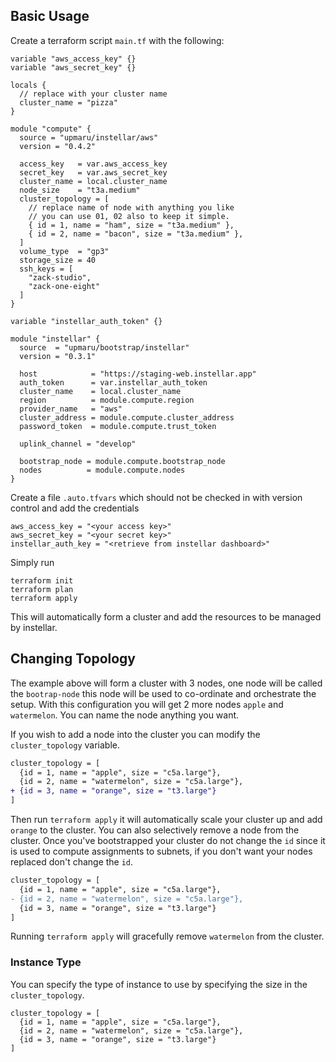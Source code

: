 ## Basic Usage

Create a terraform script `main.tf` with the following:

```hcl
variable "aws_access_key" {}
variable "aws_secret_key" {}

locals {
  // replace with your cluster name
  cluster_name = "pizza"
}

module "compute" {
  source = "upmaru/instellar/aws"
  version = "0.4.2"

  access_key   = var.aws_access_key
  secret_key   = var.aws_secret_key
  cluster_name = local.cluster_name
  node_size    = "t3a.medium"
  cluster_topology = [
    // replace name of node with anything you like
    // you can use 01, 02 also to keep it simple.
    { id = 1, name = "ham", size = "t3a.medium" },
    { id = 2, name = "bacon", size = "t3a.medium" },
  ]
  volume_type  = "gp3"
  storage_size = 40
  ssh_keys = [
    "zack-studio",
    "zack-one-eight"
  ]
}

variable "instellar_auth_token" {}

module "instellar" {
  source  = "upmaru/bootstrap/instellar"
  version = "0.3.1"

  host            = "https://staging-web.instellar.app"
  auth_token      = var.instellar_auth_token
  cluster_name    = local.cluster_name
  region          = module.compute.region
  provider_name   = "aws"
  cluster_address = module.compute.cluster_address
  password_token  = module.compute.trust_token

  uplink_channel = "develop"

  bootstrap_node = module.compute.bootstrap_node
  nodes          = module.compute.nodes
}
```

Create a file `.auto.tfvars` which should not be checked in with version control and add the credentials

```hcl
aws_access_key = "<your access key>"
aws_secret_key = "<your secret key>"
instellar_auth_key = "<retrieve from instellar dashboard>"
```

Simply run

```shell
terraform init
terraform plan
terraform apply
```

This will automatically form a cluster and add the resources to be managed by instellar.

## Changing Topology

The example above will form a cluster with 3 nodes, one node will be called the `bootrap-node` this node will be used to co-ordinate and orchestrate the setup. With this configuration you will get 2 more nodes `apple` and `watermelon`. You can name the node anything you want.

If you wish to add a node into the cluster you can modify the `cluster_topology` variable.

```diff
cluster_topology = [
  {id = 1, name = "apple", size = "c5a.large"},
  {id = 2, name = "watermelon", size = "c5a.large"},
+ {id = 3, name = "orange", size = "t3.large"}
]
```

Then run `terraform apply` it will automatically scale your cluster up and add `orange` to the cluster. You can also selectively remove a node from the cluster. Once you've bootstrapped your cluster do not change the `id` since it is used to compute assignments to subnets, if you don't want your nodes replaced don't change the `id`.

```diff
cluster_topology = [
  {id = 1, name = "apple", size = "c5a.large"},
- {id = 2, name = "watermelon", size = "c5a.large"},
  {id = 3, name = "orange", size = "t3.large"}
]
```

Running `terraform apply` will gracefully remove `watermelon` from the cluster.

### Instance Type

You can specify the type of instance to use by specifying the size in the `cluster_topology`.

```hcl
cluster_topology = [
  {id = 1, name = "apple", size = "c5a.large"},
  {id = 2, name = "watermelon", size = "c5a.large"},
  {id = 3, name = "orange", size = "t3.large"}
]
```

